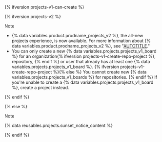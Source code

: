 {% ifversion projects-v1-can-create %}

{% ifversion projects-v2 %}

>[!NOTE]
>* {% data variables.product.prodname_projects_v2 %}, the all-new projects experience, is now available. For more information about {% data variables.product.prodname_projects_v2 %}, see "[AUTOTITLE](/issues/planning-and-tracking-with-projects/learning-about-projects/about-projects)."
>* You can only create a new {% data variables.projects.projects_v1_board %} for an organization{% ifversion projects-v1-create-repo-project %}, repository, {% endif %} or user that already has at least one {% data variables.projects.projects_v1_board %}. {% ifversion projects-v1-create-repo-project %}{% else %} You cannot create new {% data variables.projects.projects_v1_boards %} for repositories. {% endif %} If you're unable to create a {% data variables.projects.projects_v1_board %}, create a project instead.

{% endif %}

{% else %}

>[!NOTE]
{% data reusables.projects.sunset_notice_content %}

{% endif %}
